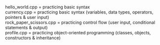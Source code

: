 hello_world.cpp = practicing basic syntax  
currency.cpp = practicing basic syntax (variables, data types, operators, pointers & user input)  
rock_paper_scissors.cpp = practicing control flow (user input, conditional statements & output)  
profile.cpp = practicing object-oriented programming (classes, objects, constructors & inheritance)  
